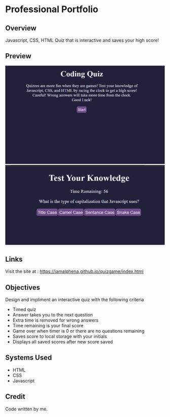 # Professional Portfolio

## Overview
Javascript, CSS, HTML Quiz that is interactive and saves your high score!

## Preview

![Preview Image](https://github.com/IamAlphena/quizgame/blob/main/assets/images/quiz1.PNG?raw=true)
![Preview Image](https://github.com/IamAlphena/quizgame/blob/main/assets/images/quiz2.PNG?raw=true)

## Links
Visit the site at : https://iamalphena.github.io/quizgame/index.html

## Objectives
Design and impliment an interactive quiz  with the following criteria  
* Timed quiz
* Answer takes you to the next question
* Extra time is removed for wrong answers
* Time remaining is your final score
* Game over when timer is 0 or there are no questions remaining
* Saves score to local storage with your initials
* Displays all saved scores after new score saved

## Systems Used
* HTML  
* CSS
* Javascript

## Credit 
Code written by me.   



